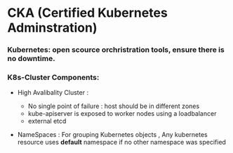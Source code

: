 # CKA (Certified Kubernetes Adminstration)


### Kubernetes: open scource orchristration tools, ensure there is no downtime.


### K8s-Cluster Components:
    


* High Avalibality Cluster :
  - No single point of failure : host should be in different zones
  - kube-apiserver is exposed to worker nodes using a loadbalancer
  - external etcd 




* NameSpaces : For grouping Kubernetes objects , Any kubernetes resource uses **default** namespace if no other namespace was specified
